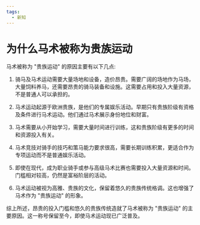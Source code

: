 ```yaml
---
tags:
  - 新知
---
```

# 为什么马术被称为贵族运动

马术被称为 "贵族运动" 的原因主要有以下几点:

1.  骑马及马术运动需要大量场地和设备，造价昂贵。需要广阔的场地作为马场，大量饲料养马，还需要昂贵的骑马装备和设施。这需要占用和投入大量资源，不是普通人可以承担的。

2.  马术运动起源于欧洲贵族，是他们的专属娱乐活动。早期只有贵族阶级有资格及条件进行马术运动。他们通过马术展示身份地位和财富。

3.  马术需要从小开始学习，需要大量时间进行训练，这和贵族阶级有更多的时间和资源投入有关。

4.  马术竞技对骑手的技巧和策马能力要求很高，需要长期训练积累，更适合作为专项运动而不是普通娱乐活动。

5.  即使在现代，成为职业骑手或参与高级马术比赛也需要投入大量资源和时间。门槛相对较高，仍然是富裕阶层的活动。

6.  马术运动被视为高雅、贵族的文化，保留着悠久的贵族传统格调。这也增强了马术作为 "贵族运动" 的形象。

综上所述，昂贵的投入门槛和悠久的贵族传统造就了马术被称为 "贵族运动" 的主要原因。这一称号保留至今，即使马术运动现已广泛普及。
